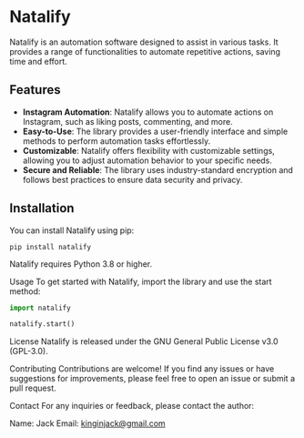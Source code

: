# Natalify

Natalify is an automation software designed to assist in various tasks. It provides a range of functionalities to automate repetitive actions, saving time and effort.

## Features

- **Instagram Automation**: Natalify allows you to automate actions on Instagram, such as liking posts, commenting, and more.
- **Easy-to-Use**: The library provides a user-friendly interface and simple methods to perform automation tasks effortlessly.
- **Customizable**: Natalify offers flexibility with customizable settings, allowing you to adjust automation behavior to your specific needs.
- **Secure and Reliable**: The library uses industry-standard encryption and follows best practices to ensure data security and privacy.

## Installation

You can install Natalify using pip:

```shell
pip install natalify
```

Natalify requires Python 3.8 or higher.

Usage
To get started with Natalify, import the library and use the start method:

```python
import natalify

natalify.start()

```

License
Natalify is released under the GNU General Public License v3.0 (GPL-3.0).

Contributing
Contributions are welcome! If you find any issues or have suggestions for improvements, please feel free to open an issue or submit a pull request.

Contact
For any inquiries or feedback, please contact the author:

Name: Jack
Email: kinginjack@gmail.com